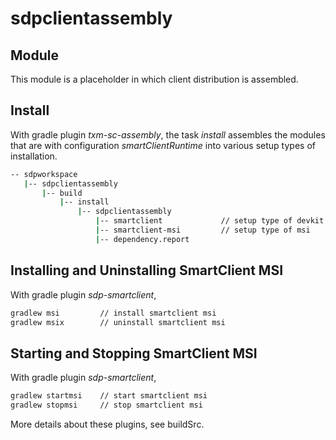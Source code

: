 # sdpclientassembly

## Module
 
This module is a placeholder in which client distribution is assembled.

## Install

With gradle plugin *txm-sc-assembly*, the task *install* assembles the
modules that are with configuration *smartClientRuntime* into various
setup types of installation.

```bash
-- sdpworkspace
   |-- sdpclientassembly
       |-- build
           |-- install
               |-- sdpclientassembly
                   |-- smartclient             // setup type of devkit    
                   |-- smartclient-msi         // setup type of msi
                   |-- dependency.report   
```

## Installing and Uninstalling SmartClient MSI
 
With gradle plugin *sdp-smartclient*,
```bash
gradlew msi         // install smartclient msi
gradlew msix        // uninstall smartclient msi
```

## Starting and Stopping SmartClient MSI

With gradle plugin *sdp-smartclient*,
```bash
gradlew startmsi    // start smartclient msi
gradlew stopmsi     // stop smartclient msi
```

More details about these plugins, see buildSrc.